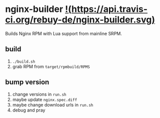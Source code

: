 # nginx-builder [!(https://api.travis-ci.org/rebuy-de/nginx-builder.svg)](https://api.travis-ci.org/rebuy-de/nginx-builder.svg)

Builds Nginx RPM with Lua support from mainline SRPM.

## build

1. `./build.sh`
2. grab RPM from `target/rpmbuild/RPMS`

## bump version

1. change versions in `run.sh`
2. maybe update `nginx.spec.diff`
3. maybe change download urls in `run.sh`
4. debug and pray
